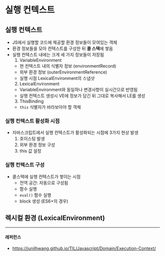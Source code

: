 # 실행 컨텍스트
## 실행 컨텍스트
- JS에서 실행할 코드에 제공할 환경 정보들이 모여있는 객체
- 환경 정보들을 모아 컨텍스트를 구성한 뒤 **콜 스택**에 쌓음
- 실행 컨텍스트 내에는 크게 세 가지 정보들이 저장됨
  1. VariableEnvironment
    - 현 컨텍스트 내의 식별자 정보 (environmentRecord)
    - 외부 환경 정보 (outerEnvironmentReference)
    - 실행 시점 LexicalEnvironment의 스냅샷
  2. LexicalEnvironment
    - VariableEnvironment와 동일하나 변경사항이 실시간으로 반영됨
    - 실행 컨텍스트 생성시 VE에 정보가 담긴 뒤 그대로 복사해서 LE를 생성
  3. ThisBinding
    - `this` 식별자가 바라보아야 할 객체
### 실행 컨텍스트 활성화 시점
- 자바스크립트에서 실행 컨텍스트가 활성화되는 시점에 3가지 현상 발생
    1. 호이스팅 발생
    2. 외부 환경 정보 구성
    3. this 값 설정
### 실행 컨텍스트 구성
- 콜스택에 실행 컨텍스트가 쌓이는 시점
    - 전역 공간: 자동으로 구성됨
    - 함수 실행
    - `eval()` 함수 실행
    - block 생성 (ES6+의 경우)

## 렉시컬 환경 (LexicalEnvironment)

---
#### 레퍼런스
- https://junilhwang.github.io/TIL/Javascript/Domain/Execution-Context/
